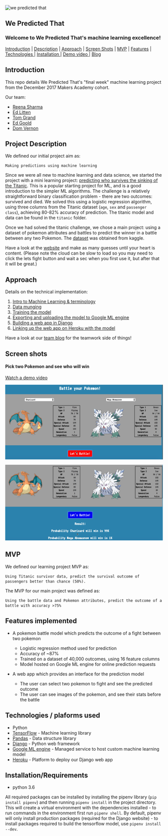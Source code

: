 ![we predicted that](docs/images/wp_blue_200.png)

<h2> We Predicted That </h2>
<h3> Welcome to We Predicted That's machine learning excellence! </h3>

  <a href='#introduction'>Introduction</a> |  <a href='#description'>Description</a>   |   <a href='#approach'>Approach</a> | <a href='#screenshots'>Screen Shots</a>  | <a href='#mvp'> MVP</a> |  <a href='#mvp'> Features</a> |  <a href='#tech'>Technologies </a> | <a href='#installation'>Installation </a> |  <a href='https://www.youtube.com/watch?v=TXqf9PLbCds&feature=youtu.be'> Demo video </a> | <a href='https://medium.com/@wepredictedthat'> Blog </a> 


## Introduction  <a name= "introduction"></a>

This repo details We Predicted That's "final week" machine learning project from the December 2017 Makers Academy cohort.

Our team:

- [Reena  Sharma](https://github.com/reenz)
- [Ed Litten](https://github.com/ealitten)
- [Tom Grand](https://github.com/Tagrand)
- [Ed Goold](https://github.com/Gleoman)
- [Dom Vernon](https://github.com/domvernon)

## Project Description <a name= "description"></a>

We defined our initial project aim as:
```
Making predictions using machine learning
```

Since we were all new to machine learning and data science, we started the project with a mini learning project: [predicting who survives the sinking of the Titanic](https://www.kaggle.com/c/titanic). This is a popular starting project for ML, and is a good introduction to the simpler ML algorithms. The challenge is a relatively straightforward binary classification problem - there are two outcomes: survived and died. We solved this using a logistic regression algorithm, using three columns from the Titanic dataset (`age`, `sex` and `passenger class`), achieving 80-82% accuracy of prediction. The titanic model and data can be found in the `titanic` folder.

Once we had solved the titanic challenge, we chose a main project: using a dataset of pokemon attributes and battles to predict the winner in a battle between any two Pokemon. The [dataset](https://www.kaggle.com/terminus7/pokemon-challenge) was obtained from kaggle.

Have a look at the [website](https://we-predicted-pokemon.herokuapp.com) and make as many guesses until your heart is content. (Please note the cloud can be slow to load so you may need to click the lets fight button and wait a sec when you first use it, but after that it will be great.)


## Approach <a name= "approach"></a>

Details on the technical implementation:

1. [Intro to Machine Learning & terminology](https://github.com/ealitten/we-predicted-that/blob/master/docs/terminology.md)
2. [Data munging](https://github.com/ealitten/we-predicted-that/blob/master/docs/data_munging.md)
3. [Training the model](https://github.com/ealitten/we-predicted-that/blob/master/docs/training.md)
4. [Exporting and uploading the model to Google ML engine](https://github.com/ealitten/we-predicted-that/blob/master/docs/exporting_upload.md)
5. [Building a web app in Django](https://github.com/ealitten/we-predicted-that/blob/master/docs/django.md)
6. [Linking up the web app on Heroku with the model](https://github.com/ealitten/we-predicted-that/blob/master/docs/heroku_ml_engine.md)

Have a look at our [team blog](https://medium.com/@wepredictedthat) for the teamwork side of things!



## Screen shots <a name= "screenshots"></a>

#### Pick two Pokemon and see who will win

<a href='https://www.youtube.com/watch?v=TXqf9PLbCds&feature=youtu.be'> Watch a demo video </a> 

 ![we predicted that](docs/images/homepage.png) 

![we predicted that](docs/images/results.png)


## MVP <a name= "mvp"></a>

We defined our learning project MVP as:
```
Using Titanic survivor data, predict the survival outcome of passengers better than chance (50%).
```

The MVP for our main project was defined as:
```
Using the battle data and Pokemon attributes, predict the outcome of a battle with accuracy >75%
```


## Features implemented  <a name= "features"></a>

- A pokemon battle model which predicts the outcome of a fight between two pokemon
  - Logistic regression method used for prediction
  - Accuracy of ~87%
  - Trained on a dataset of 40,000 outcomes, using 16 feature columns
  - Model hosted on Google ML engine for online prediction requests

- A web app which provides an interface for the prediction model
  - The user can select two pokemon to fight and see the predicted outcome
  - The user can see images of the pokemon, and see their stats before the battle


## Technologies / plaforms used  <a name= "tech"></a>

- Python
- [TensorFlow](https://www.tensorflow.org) - Machine learning library
- [Pandas](https://pandas.pydata.org) - Data structure library
- [Django](https://www.djangoproject.com/) - Python web framework
- [Google ML engine](https://cloud.google.com/ml-engine/) - Managed service to host custom machine learning model
- [Heroku](https://www.heroku.com/) - Platform to deploy our Django web app


## Installation/Requirements <a name= "installation"></a>

- python 3.6

All required packages can be installed by installing the pipenv library (`pip install pipenv`) and then running `pipenv install` in the project directory. This will create a virtual environment with the dependencies installed - to run commands in the environment first run `pipenv shell`. By default, pipenv will only install production packages (required for the Django website) - to install packages required to build the tensorflow model, use `pipenv install --dev`.
